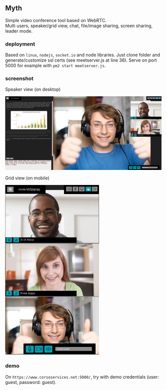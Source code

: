 ## Myth
Simple video conference tool based on WebRTC.  
Multi users, speaker/grid view, chat, file/image sharing, screen sharing, leader mode.
  
### deployment
Based on ```linux```, ```nodejs```, ```socket.io``` and node libraries.
Just clone folder and generate/customize ssl certs (see meetserver.js at line 36).
Serve on port 5000 for example with ```pm2 start meetserver.js```.

### screenshot

Speaker view (on desktop)

<img src="/served/images/screenshot2.png" width="500" />

Grid view (on mobile)

<img src="/served/images/screenshot3.png" width="300" />

### demo

On ```https://www.corsoservices.net:5000/```, try with demo credentials (user: guest, password: guest).